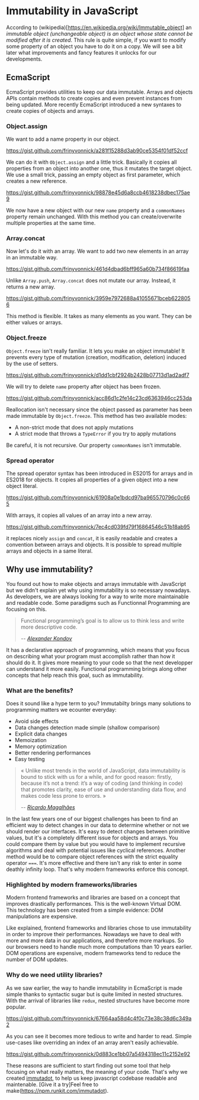 # Immutability in JavaScript

According to (wikipedia)[https://en.wikipedia.org/wiki/Immutable_object] an *immutable object (unchangeable object) is an object whose state cannot be modified after it is created*. This rule is quite simple, if you want to modify some property of an object you have to do it on a copy. We will see a bit later what improvements and fancy features it unlocks for our developments.

## EcmaScript

EcmaScript provides utilities to keep our data immutable. Arrays and objects APIs contain methods to create copies and even prevent instances from being updated. More recently EcmaScript introduced a new syntaxes to create copies of objects and arrays.

### Object.assign

We want to add a name property in our object.

https://gist.github.com/frinyvonnick/a281f15288d3ab90ce5354f01df52ccf

We can do it with `Object.assign` and a little trick. Basically it copies all properties from an object into another one, thus it mutates the target object. We use a small trick, passing an empty object as first parameter, which creates a new reference.

https://gist.github.com/frinyvonnick/98878e45d6a8ccb4618238dbec175ae9

We now have a new object with our new `name` property and a `commonNames` property remain unchanged. With this method you can create/overwrite multiple properties at the same time.

### Array.concat

Now let's do it with an array. We want to add two new elements in an array in an immutable way.

https://gist.github.com/frinyvonnick/461d4dbad6bff965a60b734f86619faa

Unlike `Array.push`, `Array.concat` does not mutate our array. Instead, it returns a new array.

https://gist.github.com/frinyvonnick/3959e7972688a41055671bceb6228056

This method is flexible. It takes as many elements as you want. They can be either values or arrays.

### Object.freeze

`Object.freeze` isn't really familiar. It lets you make an object immutable! It prevents every type of mutation (creation, modification, deletion) induced by the use of setters.

https://gist.github.com/frinyvonnick/d1dd1cbf2924b2428b07713d1ad2adf7

We will try to delete `name` property after object has been frozen.

https://gist.github.com/frinyvonnick/acc86d1c2fe14c23cd6363946cc253da

Reallocation isn't necessary since the object passed as parameter has been made immutable by `Object.freeze`. This method has two available modes:

- A non-strict mode that does not apply mutations
- A strict mode that throws a `TypeError` if you try to apply mutations

Be careful, it is not recursive. Our property `commonNames` isn't immutable.

### Spread operator

The spread operator syntax has been introduced in ES2015 for arrays and in ES2018 for objects. It copies all properties of a given object into a new object literal.

https://gist.github.com/frinyvonnick/61908a0e1bdcd97ba965570796c0c665

With arrays, it copies all values of an array into a new array.

https://gist.github.com/frinyvonnick/7ec4cd039fd79f16864546c51b18ab95

it replaces nicely `assign` and `concat`, it is easily readable and creates a convention between arrays and objects. It is possible to spread multiple arrays and objects in a same literal.

## Why use immutability?

You found out how to make objects and arrays immutable with JavaScript but we didn't explain yet why using immutability is so necessary nowadays. As developers, we are always looking for a way to write more maintainable and readable code. Some paradigms such as Functionnal Programming are focusing on this.

> Functional programming’s goal is to allow us to think less and write more descriptive code.
>
> -- <cite>[Alexander Kondov](https://hackernoon.com/functional-programming-paradigms-in-modern-javascript-immutability-4e9751ca005c)</cite>

It has a declarative approach of programming, which means that you focus on describing what your program must accomplish rather than how it should do it. It gives more meaning to your code so that the next developper can understand it more easily. Functional programming brings along other concepts that help reach this goal, such as immutability.

### What are the benefits?

Does it sound like a hype term to you? Immutabilty brings many solutions to programming matters we ecounter everyday:

- Avoid side effects
- Data changes detection made simple (shallow comparison)
- Explicit data changes
- Memoization
- Memory optimization
- Better rendering performances
- Easy testing

> « Unlike most trends in the world of JavaScript, data immutability is bound to stick with us for a while, and for good reason: firstly, because it’s not a trend: it’s a way of coding (and thinking in code) that promotes clarity, ease of use and understanding data flow, and makes code less prone to errors. »
>
> -- <cite>[Ricardo Magalhães](https://hackernoon.com/data-immutability-with-vanilla-javascript-63834a65a6c9)</cite>

In the last few years one of our biggest challenges has been to find an efficient way to detect changes in our data to determine whether or not we should render our interfaces. It's easy to detect changes between primitive values, but it's a completely different issue for objects and arrays. You could compare them by value but you would have to implement recursive algorithms and deal with potential issues like cyclical references. Another method would be to compare object references with the strict equality operator `===`. It's more effective and there isn't any risk to enter in some deathly infinity loop. That's why modern frameworks enforce this concept.

### Highlighted by modern frameworks/libraries

Modern frontend frameworks and libraries are based on a concept that improves drastically performances. This is the well-known Virtual DOM. This technology has been created from a simple evidence: DOM manipulations are expensive.

Like explained, frontend frameworks and libraries chose to use immutability in order to improve their performances. Nowadays we have to deal with more and more data in our applications, and therefore more markups. So our browsers need to handle much more computations than 10 years earlier. DOM operations are expensive, modern frameworks tend to reduce the number of DOM updates.

### Why do we need utility libraries?

As we saw earlier, the way to handle immutability in EcmaScript is made simple thanks to syntactic sugar but is quite limited in nested structures. With the arrival of libraries like `redux`, nested structures have become more popular.

https://gist.github.com/frinyvonnick/67664aa58d4c4f0c73e38c38d6c349a2

As you can see it becomes more tedious to write and harder to read. Simple use-cases like overriding an index of an array aren't easily achievable.

https://gist.github.com/frinyvonnick/0d883ce1bb07a5494318ec11c2152e92

These reasons are sufficient to start finding out some tool that help focusing on what really matters, the meaning of your code. That's why we created [immutadot](https://immutadot.zenika.com/), to help us keep javascript codebase readable and maintenable. [Give it a try]Feel free to make(https://npm.runkit.com/immutadot).

